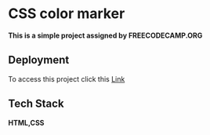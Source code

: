 
# CSS color marker

**This is a simple project assigned by **FREECODECAMP.ORG****
## Deployment

To access this project click this <a href="https://ft-mammoo.github.io/CSS-color-marker/">Link</a>



## Tech Stack

**HTML,CSS**

